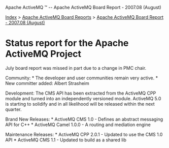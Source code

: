 Apache ActiveMQ ™ -- Apache ActiveMQ Board Report - 2007.08 (August) 

[Index](index.html) > [Apache ActiveMQ Board Reports](apache-activemq-board-reports.html) > [Apache ActiveMQ Board Report - 2007.08 (August)](apache-activemq-board-report-200708-august.html)


Status report for the Apache ActiveMQ Project
=============================================

July board report was missed in part due to a change in PMC chair.

Community:
 \* The developer and user communities remain very active.
 \* New committer added: Albert Strasheim

Development:
 The CMS API has been extracted from the ActiveMQ CPP module and turned into 
 an independently versioned module.  ActiveMQ 5.0 is starting to solidify and 
 in all likelihood will be released within the next quarter.

Brand New Releases:
 \* ActiveMQ CMS 1.0 - Defines an abstract messaging API for C++
 \* ActiveMQ Camel 1.0.0 - A routing and mediation engine

Maintenance Releases:
 \* ActiveMQ CPP 2.0.1 - Updated to use the CMS 1.0 API
 \* ActiveMQ CMS 1.1 - Updated to build as a shared lib

